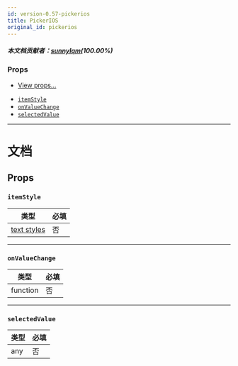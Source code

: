 ```yaml
---
id: version-0.57-pickerios
title: PickerIOS
original_id: pickerios
---
```


##### 本文档贡献者：[sunnylqm](https://github.com/search?q=sunnylqm%40qq.com+in%3Aemail&type=Users)(100.00%)

### Props

* [View props...](view.md#props)

- [`itemStyle`](pickerios.md#itemstyle)
- [`onValueChange`](pickerios.md#onvaluechange)
- [`selectedValue`](pickerios.md#selectedvalue)

---

# 文档

## Props

### `itemStyle`

| 类型                               | 必填 |
| ---------------------------------- | -------- |
| [text styles](text-style-props.md) | 否       |

---

### `onValueChange`

| 类型     | 必填 |
| -------- | -------- |
| function | 否       |

---

### `selectedValue`

| 类型 | 必填 |
| ---- | -------- |
| any  | 否       |
